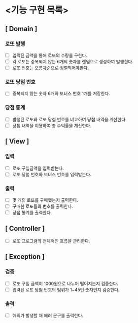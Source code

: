 # <기능 구현 목록>

## [ Domain ]

### 로또 발행

- [ ] 입력된 금액을 통해 로또의 수량을 구한다.
- [ ] 각 로또는 중복되지 않는 6개의 숫자를 랜덤으로 생성하여 발행한다.
- [ ] 로또 번호는 오름차순으로 정렬되어야한다.

### 로또 당첨 번호

- [ ] 중복되지 않는 숫자 6개와 보너스 번호 1개를 저장한다.

### 당첨 통계

- [ ] 발행된 로또와 로또 당첨 번호를 비교하여 당첨 내역을 계산한다.
- [ ] 당첨 내역을 이용하여 총 수익률을 계산한다.

## [ View ]

### 입력

- [ ] 로또 구입금액을 입력받는다.
- [ ] 로또 당첨 번호와 보너스 번호를 입력받는다.

### 출력

- [ ] 몇 개의 로또를 구매했는지 출력한다.
- [ ] 구매한 로또들의 번호를 출력한다.
- [ ] 당첨 통계를 출력한다.

## [ Controller ]

- [ ] 로또 프로그램의 전체적인 흐름을 관리한다.

## [ Exception ]

### 검증

- [ ] 로또 구입 금액이 1000원으로 나누어 떨어지는지 검증한다.
- [ ] 입력된 로또 당첨 번호의 범위가 1~45인 숫자인지 검증한다.

### 출력

- [ ] 예외가 발생할 때 에러 문구를 출력한다.